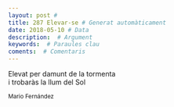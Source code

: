 ```yaml
---
layout: post #
title: 287 Elevar-se # Generat automàticament
date: 2018-05-10 # Data
description:  # Argument
keywords:  # Paraules clau
coments:  # Comentaris
---
```


Elevat per damunt de la tormenta <br />
i trobaràs la llum del Sol<br />

<small>Mario Fernández</small>
